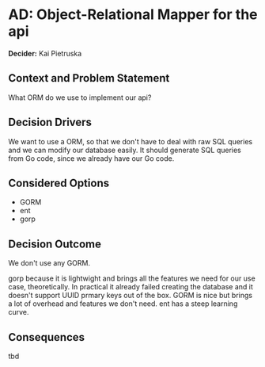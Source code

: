 # AD: Object-Relational Mapper for the api
**Decider:** Kai Pietruska

## Context and Problem Statement
What ORM do we use to implement our api?

## Decision Drivers
We want to use a ORM, so that we don't have to deal with raw SQL queries and we can modify our database easily.
It should generate SQL queries from Go code, since we already have our Go code.

## Considered Options
- GORM
- ent
- gorp

## Decision Outcome
We don't use any GORM.

gorp because it is lightwight and brings all the features we need for our use case, theoretically.
In practical it already failed creating the database and it doesn't support UUID prmary keys out of the box.
GORM is nice but brings a lot of overhead and features we don't need.
ent has a steep learning curve.


## Consequences
tbd